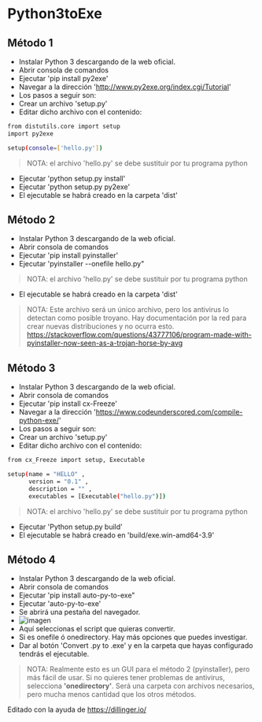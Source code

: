 # Python3toExe

## Método 1
- Instalar Python 3 descargando de la web oficial.
- Abrir consola de comandos
- Ejecutar 'pip install py2exe'
- Navegar a la dirección 'http://www.py2exe.org/index.cgi/Tutorial'
- Los pasos a seguir son:
- Crear un archivo 'setup.py'
- Editar dicho archivo con el contenido:
```sh
from distutils.core import setup
import py2exe

setup(console=['hello.py'])
```
> NOTA: el archivo 'hello.py' se debe sustituir por tu programa python
- Ejecutar 'python setup.py install'
- Ejecutar 'python setup.py py2exe'
- El ejecutable se habrá creado en la carpeta 'dist'

## Método 2
- Instalar Python 3 descargando de la web oficial.
- Abrir consola de comandos
- Ejecutar 'pip install pyinstaller'
- Ejecutar 'pyinstaller --onefile hello.py"
> NOTA: el archivo 'hello.py' se debe sustituir por tu programa python
- El ejecutable se habrá creado en la carpeta 'dist'

> NOTA: Este archivo será un único archivo, pero los antivirus lo detectan como posible troyano. Hay documentación por la red
para crear nuevas distribuciones y no ocurra esto. https://stackoverflow.com/questions/43777106/program-made-with-pyinstaller-now-seen-as-a-trojan-horse-by-avg

## Método 3
- Instalar Python 3 descargando de la web oficial.
- Abrir consola de comandos
- Ejecutar 'pip install cx-Freeze'
- Navegar a la dirección 'https://www.codeunderscored.com/compile-python-exe/'
- Los pasos a seguir son:
- Crear un archivo 'setup.py'
- Editar dicho archivo con el contenido:
```sh
from cx_Freeze import setup, Executable

setup(name = "HELLO" ,
      version = "0.1" ,
      description = "" ,
      executables = [Executable("hello.py")])
```
> NOTA: el archivo 'hello.py' se debe sustituir por tu programa python
- Ejecutar 'Python setup.py build'
- El ejecutable se habrá creado en 'build/exe.win-amd64-3.9'

## Método 4
- Instalar Python 3 descargando de la web oficial.
- Abrir consola de comandos
- Ejecutar 'pip install auto-py-to-exe"
- Ejecutar 'auto-py-to-exe'
- Se abrirá una pestaña del navegador.
- ![imagen](https://user-images.githubusercontent.com/63190654/133272705-2af390f9-6489-4630-a7a3-15fb469e254b.png)
- Aquí seleccionas el script que quieras convertir.
- Si es onefile ó onedirectory. Hay más opciones que puedes investigar.
- Dar al botón 'Convert .py to .exe' y en la carpeta que hayas configurado tendrás el ejecutable.

> NOTA: Realmente esto es un GUI para el método 2 (pyinstaller), pero más fácil de usar. Si no quieres tener problemas de antivirus, selecciona **'onedirectory'**. Será una carpeta con archivos necesarios, pero mucha menos cantidad que los otros métodos.

Editado con la ayuda de https://dillinger.io/
